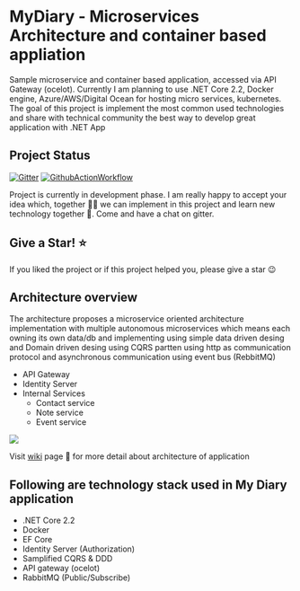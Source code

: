 # MyDiary - Microservices Architecture and container based appliation

Sample microservice and container based application, accessed via API Gateway (ocelot). Currently I am planning to use .NET Core 2.2, Docker engine, Azure/AWS/Digital Ocean for hosting micro services, kubernetes. The goal of this project is implement the most common used technologies and share with technical community the best way to develop great application with .NET App

## Project Status

[![Gitter](https://badges.gitter.im/mydiary-app/community.svg)](https://gitter.im/mydiary-app/community?utm_source=badge&utm_medium=badge&utm_campaign=pr-badge)
[![GithubActionWorkflow](https://github.com/actions/setup-dotnet/workflows/Main%20workflow/badge.svg)](https://github.com/nibro7778/mydiary/actions)


Project is currently in development phase. I am really happy to accept your idea which, together :couple::two_men_holding_hands: we can implement in this project and learn new technology together 🚀. Come and have a chat on gitter. 

## Give a Star! ⭐️
If you liked the project or if this project helped you, please give a star :wink:

## Architecture overview

The architecture proposes a microservice oriented architecture implementation with multiple autonomous microservices which means each owning its own data/db and implementing using simple data driven desing and Domain driven desing using CQRS partten using http as communication protocol and asynchronous communication using event bus (RebbitMQ)

- API Gateway 
- Identity Server
- Internal Services
  - Contact service
  - Note service
  - Event service

<p>
<img src="doc/architecturedesign.PNG">
<p>

Visit <a href="https://github.com/nibro7778/mydiary/wiki">wiki</a> page :newspaper: for more detail about architecture of application

## Following are technology stack used in My Diary application 

- .NET Core 2.2
- Docker
- EF Core
- Identity Server (Authorization)
- Samplified CQRS & DDD
- API gateway (ocelot)
- RabbitMQ (Public/Subscribe)


